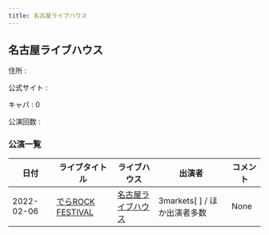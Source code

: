 ```yaml
---
title: 名古屋ライブハウス
---
```

## 名古屋ライブハウス


住所
:    

公式サイト
:    []()

キャパ
:    0

公演回数
: 


### 公演一覧

|日付|ライブタイトル|ライブハウス|出演者|コメント|
|---|------------|----------|-----|------|
|2022-02-06|[でらROCK FESTIVAL](live008.html)|[名古屋ライブハウス](livehouse029.html)|3markets[ ] / ほか出演者多数|None|

